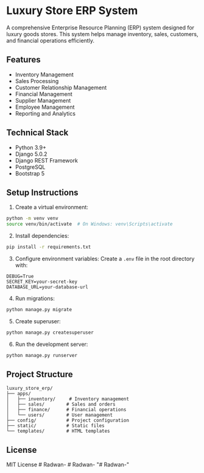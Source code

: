 # Luxury Store ERP System

A comprehensive Enterprise Resource Planning (ERP) system designed for luxury goods stores. This system helps manage inventory, sales, customers, and financial operations efficiently.

## Features

- Inventory Management
- Sales Processing
- Customer Relationship Management
- Financial Management
- Supplier Management
- Employee Management
- Reporting and Analytics

## Technical Stack

- Python 3.9+
- Django 5.0.2
- Django REST Framework
- PostgreSQL
- Bootstrap 5

## Setup Instructions

1. Create a virtual environment:
```bash
python -m venv venv
source venv/bin/activate  # On Windows: venv\Scripts\activate
```

2. Install dependencies:
```bash
pip install -r requirements.txt
```

3. Configure environment variables:
Create a `.env` file in the root directory with:
```
DEBUG=True
SECRET_KEY=your-secret-key
DATABASE_URL=your-database-url
```

4. Run migrations:
```bash
python manage.py migrate
```

5. Create superuser:
```bash
python manage.py createsuperuser
```

6. Run the development server:
```bash
python manage.py runserver
```

## Project Structure

```
luxury_store_erp/
├── apps/
│   ├── inventory/     # Inventory management
│   ├── sales/        # Sales and orders
│   ├── finance/      # Financial operations
│   └── users/        # User management
├── config/           # Project configuration
├── static/           # Static files
└── templates/        # HTML templates
```

## License

MIT License
#   R a d w a n -  
 #   R a d w a n -  
 "# Radwan-" 
